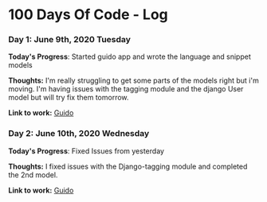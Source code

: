 # 100 Days Of Code - Log

### Day 1: June 9th, 2020 Tuesday

**Today's Progress**: Started guido app and wrote the language and snippet models

**Thoughts:** I'm really struggling to get some parts of the models right but i'm moving. I'm having issues with the tagging module and the django User model but will try fix them tomorrow.

**Link to work:** [Guido](https://github.com/Danjuma1/Guido)


### Day 2: June 10th, 2020 Wednesday

**Today's Progress**: Fixed Issues from yesterday

**Thoughts:** I fixed issues with the Django-tagging module and completed the 2nd model.

**Link to work:** [Guido](https://github.com/Danjuma1/Guido)

